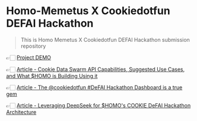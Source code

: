 # Homo-Memetus X Cookiedotfun DEFAI Hackathon

> This is Homo Memetus X Cookiedotfun DEFAI Hackathon submission repository

👉🏻 [Project DEMO](https://homo-memetus-cookiedotfun-hackathon.vercel.app "HOMO MEMETUS Project DEMO")

👉🏻 [Article - Cookie Data Swarm API Capabilities, Suggested Use Cases, and What $HOMO is Building Using it](https://x.com/cto_memetus/status/1886345996340527508 "Cookie Data Swarm API Capabilities, Suggested Use Cases, and What $HOMO is Building Using it")

👉🏻 [Article - The @cookiedotfun #DeFAI Hackathon Dashboard is a true gem](https://x.com/cto_memetus/status/1887070393627980154 "The @cookiedotfun #DeFAI Hackathon Dashboard is a true gem")

👉🏻 [Article - Leveraging DeepSeek for $HOMO's COOKIE DeFAI Hackathon Architecture](https://x.com/cto_memetus/status/1883926659067453926 "Leveraging DeepSeek for $HOMO's  COOKIE DeFAI Hackathon Architecture")
